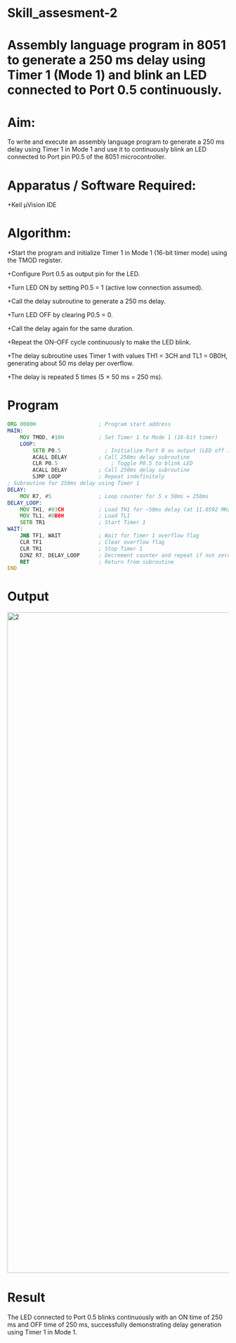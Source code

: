# Skill_assesment-2
# Assembly language program in 8051 to generate a 250 ms delay using Timer 1 (Mode 1) and blink an LED connected to Port 0.5 continuously.
# Aim:
To write and execute an assembly language program to generate a 250 ms delay using Timer 1 in Mode 1 and use it to continuously blink an LED connected to Port pin P0.5 of the 8051 microcontroller.
# Apparatus / Software Required:
+Keil µVision IDE
# Algorithm:
+Start the program and initialize Timer 1 in Mode 1 (16-bit timer mode) using the TMOD register.

+Configure Port 0.5 as output pin for the LED.

+Turn LED ON by setting P0.5 = 1 (active low connection assumed).

+Call the delay subroutine to generate a 250 ms delay.

+Turn LED OFF by clearing P0.5 = 0.

+Call the delay again for the same duration.

+Repeat the ON–OFF cycle continuously to make the LED blink.

+The delay subroutine uses Timer 1 with values TH1 = 3CH and TL1 = 0B0H, generating about 50 ms delay per overflow.

+The delay is repeated 5 times (5 × 50 ms = 250 ms).
# Program
```asm
ORG 0000H                    ; Program start address
MAIN:
    MOV TMOD, #10H           ; Set Timer 1 to Mode 1 (16-bit timer)
	LOOP:
        SETB P0.5              ; Initialize Port 0 as output (LED off initially, assuming active low)
        ACALL DELAY          ; Call 250ms delay subroutine
        CLR P0.5		         ; Toggle P0.5 to blink LED
		ACALL DELAY          ; Call 250ms delay subroutine
        SJMP LOOP            ; Repeat indefinitely
; Subroutine for 250ms delay using Timer 1
DELAY:
    MOV R7, #5               ; Loop counter for 5 x 50ms = 250ms
DELAY_LOOP:
    MOV TH1, #03CH           ; Load TH1 for ~50ms delay (at 11.0592 MHz)
    MOV TL1, #0B0H           ; Load TL1
    SETB TR1                 ; Start Timer 1
WAIT:
    JNB TF1, WAIT            ; Wait for Timer 1 overflow flag
    CLR TF1                  ; Clear overflow flag
    CLR TR1                  ; Stop Timer 1
    DJNZ R7, DELAY_LOOP      ; Decrement counter and repeat if not zero
    RET                      ; Return from subroutine
END
```
# Output

<img width="700" height="1500" alt="2" src="https://github.com/user-attachments/assets/af50b544-be1c-4b82-b5d6-8a3d25757b4e" />

# Result
The LED connected to Port 0.5 blinks continuously with an ON time of 250 ms and OFF time of 250 ms, successfully demonstrating delay generation using Timer 1 in Mode 1.
